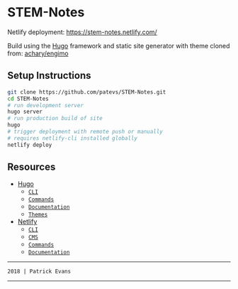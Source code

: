 # STEM-Notes

Netlify deployment: https://stem-notes.netlify.com/

Build using the [Hugo](https://gohugo.io/) framework and static site generator with theme cloned from: [achary/engimo](https://github.com/achary/engimo)

## Setup Instructions

```bash
git clone https://github.com/patevs/STEM-Notes.git
cd STEM-Notes
# run development server
hugo server
# run production build of site
hugo
# trigger deployment with remote push or manually
# requires netlify-cli installed globally
netlify deploy
```

## Resources

* [Hugo](https://gohugo.io/)
  * [`CLI`](https://www.npmjs.com/package/hugo-cli)
  * [`Commands`](https://gohugo.io/commands/)
  * [`Documentation`](https://gohugo.io/documentation/)
  * [`Themes`](https://themes.gohugo.io/)
* [Netlify](https://app.netlify.com/account/sites)
  * [`CLI`](https://www.npmjs.com/package/netlify-cli)
  * [`CMS`](https://www.netlifycms.org/docs/add-to-your-site/)
  * [`Commands`](https://www.netlify.com/docs/cli/)
  * [`Documentation`](https://www.netlify.com/docs/)

----

`2018 | Patrick Evans`

----
